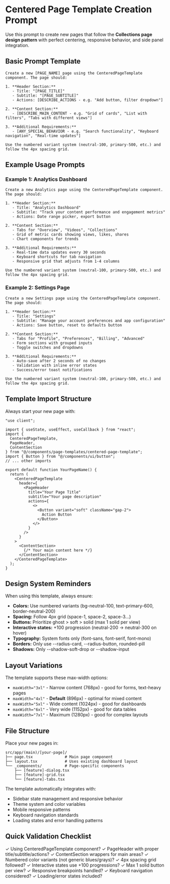 # Centered Page Template Creation Prompt

Use this prompt to create new pages that follow the **Collections page design pattern** with perfect centering, responsive behavior, and side panel integration.

## Basic Prompt Template

```
Create a new [PAGE_NAME] page using the CenteredPageTemplate component. The page should:

1. **Header Section:**
   - Title: "[PAGE_TITLE]"
   - Subtitle: "[PAGE_SUBTITLE]" 
   - Actions: [DESCRIBE_ACTIONS - e.g. "Add button, filter dropdown"]

2. **Content Section:**
   - [DESCRIBE_MAIN_CONTENT - e.g. "Grid of cards", "List with filters", "Tabs with different views"]

3. **Additional Requirements:**
   - [ANY_SPECIAL_BEHAVIOR - e.g. "Search functionality", "Keyboard navigation", "Real-time updates"]

Use the numbered variant system (neutral-100, primary-500, etc.) and follow the 4px spacing grid.
```

## Example Usage Prompts

### Example 1: Analytics Dashboard
```
Create a new Analytics page using the CenteredPageTemplate component. The page should:

1. **Header Section:**
   - Title: "Analytics Dashboard"
   - Subtitle: "Track your content performance and engagement metrics"
   - Actions: Date range picker, export button

2. **Content Section:**
   - Tabs for "Overview", "Videos", "Collections"  
   - Grid of metric cards showing views, likes, shares
   - Chart components for trends

3. **Additional Requirements:**
   - Real-time data updates every 30 seconds
   - Keyboard shortcuts for tab navigation
   - Responsive grid that adjusts from 1-4 columns

Use the numbered variant system (neutral-100, primary-500, etc.) and follow the 4px spacing grid.
```

### Example 2: Settings Page
```
Create a new Settings page using the CenteredPageTemplate component. The page should:

1. **Header Section:**
   - Title: "Settings"
   - Subtitle: "Manage your account preferences and app configuration"
   - Actions: Save button, reset to defaults button

2. **Content Section:**
   - Tabs for "Profile", "Preferences", "Billing", "Advanced"
   - Form sections with grouped inputs
   - Toggle switches and dropdowns

3. **Additional Requirements:**
   - Auto-save after 2 seconds of no changes
   - Validation with inline error states
   - Success/error toast notifications

Use the numbered variant system (neutral-100, primary-500, etc.) and follow the 4px spacing grid.
```

## Template Import Structure

Always start your new page with:

```tsx
"use client";

import { useState, useEffect, useCallback } from "react";
import { 
  CenteredPageTemplate, 
  PageHeader, 
  ContentSection 
} from "@/components/page-templates/centered-page-template";
import { Button } from "@/components/ui/button";
// ... other imports

export default function YourPageName() {
  return (
    <CenteredPageTemplate
      header={
        <PageHeader
          title="Your Page Title"
          subtitle="Your page description"
          actions={
            <>
              <Button variant="soft" className="gap-2">
                Action Button
              </Button>
            </>
          }
        />
      }
    >
      <ContentSection>
        {/* Your main content here */}
      </ContentSection>
    </CenteredPageTemplate>
  );
}
```

## Design System Reminders

When using this template, always ensure:

- **Colors:** Use numbered variants (bg-neutral-100, text-primary-600, border-neutral-200)
- **Spacing:** Follow 4px grid (space-1, space-2, space-3...)  
- **Buttons:** Prioritize ghost > soft > solid (max 1 solid per view)
- **Interactive states:** +100 progression (neutral-200 → neutral-300 on hover)
- **Typography:** System fonts only (font-sans, font-serif, font-mono)
- **Borders:** Only use --radius-card, --radius-button, rounded-pill
- **Shadows:** Only --shadow-soft-drop or --shadow-input

## Layout Variations

The template supports these max-width options:
- `maxWidth="3xl"` - Narrow content (768px) - good for forms, text-heavy pages
- `maxWidth="4xl"` - **Default** (896px) - optimal for mixed content 
- `maxWidth="5xl"` - Wide content (1024px) - good for dashboards
- `maxWidth="6xl"` - Very wide (1152px) - good for data tables
- `maxWidth="7xl"` - Maximum (1280px) - good for complex layouts

## File Structure

Place your new pages in:
```
src/app/(main)/[your-page]/
├── page.tsx              # Main page component
├── layout.tsx            # Uses existing dashboard layout
└── _components/          # Page-specific components
    ├── [feature]-dialog.tsx
    ├── [feature]-grid.tsx
    └── [feature]-tabs.tsx
```

The template automatically integrates with:
- Sidebar state management and responsive behavior
- Theme system and color variables
- Mobile responsive patterns
- Keyboard navigation standards
- Loading states and error handling patterns

## Quick Validation Checklist

✓ Using CenteredPageTemplate component?
✓ PageHeader with proper title/subtitle/actions?
✓ ContentSection wrappers for main areas?
✓ Numbered color variants (not generic blues/grays)?
✓ 4px spacing grid followed?
✓ Interactive states use +100 progressions?
✓ Max 1 solid button per view?
✓ Responsive breakpoints handled?
✓ Keyboard navigation considered?
✓ Loading/error states included?